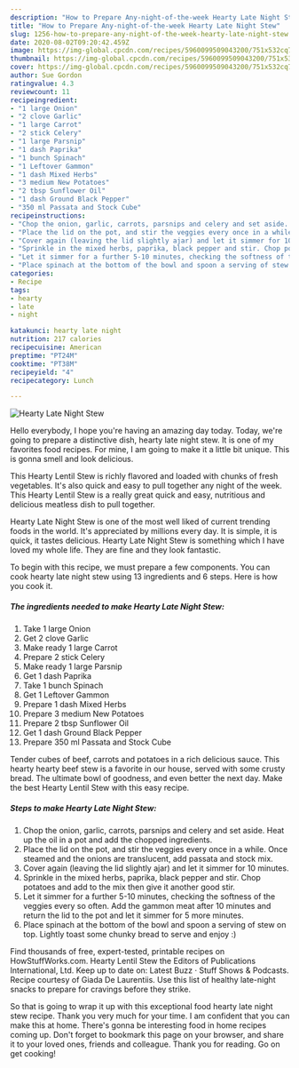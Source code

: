 ```yaml
---
description: "How to Prepare Any-night-of-the-week Hearty Late Night Stew"
title: "How to Prepare Any-night-of-the-week Hearty Late Night Stew"
slug: 1256-how-to-prepare-any-night-of-the-week-hearty-late-night-stew
date: 2020-08-02T09:20:42.459Z
image: https://img-global.cpcdn.com/recipes/5960099509043200/751x532cq70/hearty-late-night-stew-recipe-main-photo.jpg
thumbnail: https://img-global.cpcdn.com/recipes/5960099509043200/751x532cq70/hearty-late-night-stew-recipe-main-photo.jpg
cover: https://img-global.cpcdn.com/recipes/5960099509043200/751x532cq70/hearty-late-night-stew-recipe-main-photo.jpg
author: Sue Gordon
ratingvalue: 4.3
reviewcount: 11
recipeingredient:
- "1 large Onion"
- "2 clove Garlic"
- "1 large Carrot"
- "2 stick Celery"
- "1 large Parsnip"
- "1 dash Paprika"
- "1 bunch Spinach"
- "1 Leftover Gammon"
- "1 dash Mixed Herbs"
- "3 medium New Potatoes"
- "2 tbsp Sunflower Oil"
- "1 dash Ground Black Pepper"
- "350 ml Passata and Stock Cube"
recipeinstructions:
- "Chop the onion, garlic, carrots, parsnips and celery and set aside. Heat up the oil in a pot and add the chopped ingredients."
- "Place the lid on the pot, and stir the veggies every once in a while. Once steamed and the onions are translucent, add passata and stock mix."
- "Cover again (leaving the lid slightly ajar) and let it simmer for 10 minutes."
- "Sprinkle in the mixed herbs, paprika, black pepper and stir. Chop potatoes and add to the mix then give it another good stir."
- "Let it simmer for a further 5-10 minutes, checking the softness of the veggies every so often. Add the gammon meat after 10 minutes and return the lid to the pot and let it simmer for 5 more minutes."
- "Place spinach at the bottom of the bowl and spoon a serving of stew on top. Lightly toast some chunky bread to serve and enjoy :)"
categories:
- Recipe
tags:
- hearty
- late
- night

katakunci: hearty late night 
nutrition: 217 calories
recipecuisine: American
preptime: "PT24M"
cooktime: "PT38M"
recipeyield: "4"
recipecategory: Lunch

---
```



![Hearty Late Night Stew](https://img-global.cpcdn.com/recipes/5960099509043200/751x532cq70/hearty-late-night-stew-recipe-main-photo.jpg)

Hello everybody, I hope you're having an amazing day today. Today, we're going to prepare a distinctive dish, hearty late night stew. It is one of my favorites food recipes. For mine, I am going to make it a little bit unique. This is gonna smell and look delicious.

This Hearty Lentil Stew is richly flavored and loaded with chunks of fresh vegetables. It&#39;s also quick and easy to pull together any night of the week. This Hearty Lentil Stew is a really great quick and easy, nutritious and delicious meatless dish to pull together.

Hearty Late Night Stew is one of the most well liked of current trending foods in the world. It's appreciated by millions every day. It is simple, it is quick, it tastes delicious. Hearty Late Night Stew is something which I have loved my whole life. They are fine and they look fantastic.


To begin with this recipe, we must prepare a few components. You can cook hearty late night stew using 13 ingredients and 6 steps. Here is how you cook it.

<!--inarticleads1-->

##### The ingredients needed to make Hearty Late Night Stew:

1. Take 1 large Onion
1. Get 2 clove Garlic
1. Make ready 1 large Carrot
1. Prepare 2 stick Celery
1. Make ready 1 large Parsnip
1. Get 1 dash Paprika
1. Take 1 bunch Spinach
1. Get 1 Leftover Gammon
1. Prepare 1 dash Mixed Herbs
1. Prepare 3 medium New Potatoes
1. Prepare 2 tbsp Sunflower Oil
1. Get 1 dash Ground Black Pepper
1. Prepare 350 ml Passata and Stock Cube


Tender cubes of beef, carrots and potatoes in a rich delicious sauce. This hearty hearty beef stew is a favorite in our house, served with some crusty bread. The ultimate bowl of goodness, and even better the next day. Make the best Hearty Lentil Stew with this easy recipe. 

<!--inarticleads2-->

##### Steps to make Hearty Late Night Stew:

1. Chop the onion, garlic, carrots, parsnips and celery and set aside. Heat up the oil in a pot and add the chopped ingredients.
1. Place the lid on the pot, and stir the veggies every once in a while. Once steamed and the onions are translucent, add passata and stock mix.
1. Cover again (leaving the lid slightly ajar) and let it simmer for 10 minutes.
1. Sprinkle in the mixed herbs, paprika, black pepper and stir. Chop potatoes and add to the mix then give it another good stir.
1. Let it simmer for a further 5-10 minutes, checking the softness of the veggies every so often. Add the gammon meat after 10 minutes and return the lid to the pot and let it simmer for 5 more minutes.
1. Place spinach at the bottom of the bowl and spoon a serving of stew on top. Lightly toast some chunky bread to serve and enjoy :)


Find thousands of free, expert-tested, printable recipes on HowStuffWorks.com. Hearty Lentil Stew the Editors of Publications International, Ltd. Keep up to date on: Latest Buzz · Stuff Shows &amp; Podcasts. Recipe courtesy of Giada De Laurentiis. Use this list of healthy late-night snacks to prepare for cravings before they strike. 

So that is going to wrap it up with this exceptional food hearty late night stew recipe. Thank you very much for your time. I am confident that you can make this at home. There's gonna be interesting food in home recipes coming up. Don't forget to bookmark this page on your browser, and share it to your loved ones, friends and colleague. Thank you for reading. Go on get cooking!
